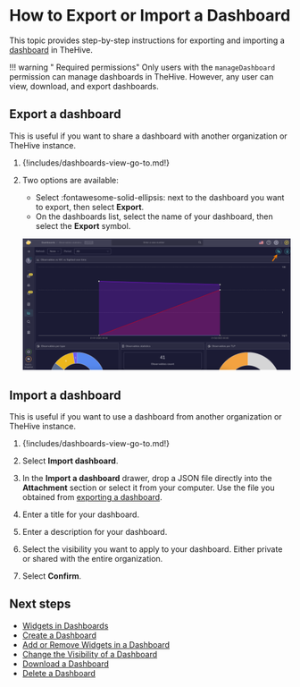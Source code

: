 # How to Export or Import a Dashboard

This topic provides step-by-step instructions for exporting and importing a [dashboard](about-dashboards.md) in TheHive.

!!! warning "<!-- md:version 5.4 --> Required permissions"
    Only users with the `manageDashboard` permission can manage dashboards in TheHive. However, any user can view, download, and export dashboards.

## Export a dashboard

This is useful if you want to share a dashboard with another organization or TheHive instance.

1. {!includes/dashboards-view-go-to.md!}

2. Two options are available:

    * Select :fontawesome-solid-ellipsis: next to the dashboard you want to export, then select **Export**.
    * On the dashboards list, select the name of your dashboard, then select the **Export** symbol.

    ![Export a dashboard](/thehive/images/user-guides/analyst-corner/dashboard/export-a-dashboard.png)

## Import a dashboard

This is useful if you want to use a dashboard from another organization or TheHive instance.

1. {!includes/dashboards-view-go-to.md!}

2. Select **Import dashboard**.

3. In the **Import a dashboard** drawer, drop a JSON file directly into the **Attachment** section or select it from your computer. Use the file you obtained from [exporting a dashboard](#export-a-dashboard).

4. Enter a title for your dashboard.

5. Enter a description for your dashboard.

6. Select the visibility you want to apply to your dashboard. Either private or shared with the entire organization.

7. Select **Confirm**.

<h2>Next steps</h2>

* [Widgets in Dashboards](widgets-dashboards.md)
* [Create a Dashboard](create-a-dashboard.md)
* [Add or Remove Widgets in a Dashboard](add-remove-widgets-dashboard.md)
* [Change the Visibility of a Dashboard](change-visibility-of-a-dashboard.md)
* [Download a Dashboard](download-a-dashboard.md)
* [Delete a Dashboard](delete-a-dashboard.md)